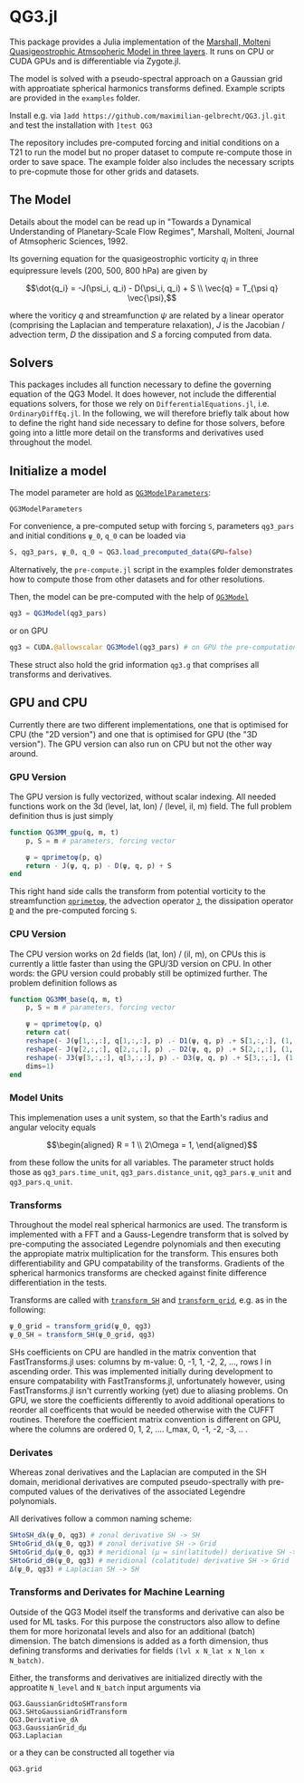 # QG3.jl

This package provides a Julia implementation of the [Marshall, Molteni Quasigeostrophic Atmsopheric Model in three layers](https://journals.ametsoc.org/view/journals/atsc/50/12/1520-0469_1993_050_1792_taduop_2_0_co_2.xml). It runs on CPU or CUDA GPUs and is differentiable via Zygote.jl.

The model is solved with a pseudo-spectral approach on a Gaussian grid with approatiate spherical harmonics transforms defined. Example scripts are provided in the `examples` folder.

Install e.g. via `]add https://github.com/maximilian-gelbrecht/QG3.jl.git` and test the installation with `]test QG3`

The repository includes pre-computed forcing and initial conditions on a T21 to run the model but no proper dataset to compute re-compute those in order to save space. The example folder also includes the necessary scripts to pre-copmute those for other grids and datasets. 

## The Model

Details about the model can be read up in "Towards a Dynamical Understanding of Planetary-Scale Flow Regimes", Marshall, Molteni, Journal of Atmsopheric Sciences, 1992.

Its governing equation for the quasigeostrophic vorticity $`q_i`$ in three equipressure levels (200, 500, 800 hPa) are given by

```math
\dot{q_i} = -J(\psi_i, q_i) - D(\psi_i, q_i) + S \\
\vec{q} = T_{\psi q} \vec{\psi},
```
where the voriticy $q$ and streamfunction $\psi$ are related by a linear operator (comprising the Laplacian and temperature relaxation), $J$ is the Jacobian / advection term, $D$ the dissipation and $S$ a forcing computed from data.

## Solvers 

This packages includes all function necessary to define the governing equation of the QG3 Model. It does however, not include the differential equations solvers, for those we rely on `DifferentialEquations.jl`, i.e. `OrdinaryDiffEq.jl`. In the following, we will therefore briefly talk about how to define the right hand side necessary to define for those solvers, before going into a little more detail on the transforms and derivatives used throughout the model. 

## Initialize a model 

The model parameter are hold as [`QG3ModelParameters`](@ref): 

```@docs; canonical=false 
QG3ModelParameters
```

For convenience, a pre-computed setup with forcing `S`, parameters `qg3_pars` and initial conditions `ψ_0`, `q_0` can be loaded via 

```julia 
S, qg3_pars, ψ_0, q_0 = QG3.load_precomputed_data(GPU=false)
```

Alternatively, the `pre-compute.jl` script in the examples folder demonstrates how to compute those from other datasets and for other resolutions. 

Then, the model can be pre-computed with the help of [`QG3Model`](@ref)

```julia
qg3 = QG3Model(qg3_pars)
```

or on GPU 

```julia 
qg3 = CUDA.@allowscalar QG3Model(qg3_pars) # on GPU the pre-computation need scalar indexing
```

These struct also hold the grid information `qg3.g` that comprises all transforms and derivatives. 

## GPU and CPU

Currently there are two different implementations, one that is optimised for CPU (the "2D version") and one that is optimised for GPU (the "3D version"). The GPU version can also run on CPU but not the other way around.

### GPU Version

The GPU version is fully vectorized, without scalar indexing. All needed functions work on the 3d (level, lat, lon) / (level, il, m) field. The full problem definition thus is just simply

```julia
function QG3MM_gpu(q, m, t)
    p, S = m # parameters, forcing vector

    ψ = qprimetoψ(p, q)
    return - J(ψ, q, p) - D(ψ, q, p) + S
end
```

This right hand side calls the transform from potential vorticity to the streamfunction [`qprimetoψ`](@ref), the advection operator [`J`](@ref), the dissipation operator [`D`](@ref) and the pre-computed forcing `S`. 

### CPU Version

The CPU version works on 2d fields (lat, lon) / (il, m), on CPUs this is currently a little faster than using the GPU/3D version on CPU. In other words: the GPU version could probably still be optimized further. The problem definition follows as

```julia
function QG3MM_base(q, m, t)
    p, S = m # parameters, forcing vector

    ψ = qprimetoψ(p, q)
    return cat(
    reshape(- J(ψ[1,:,:], q[1,:,:], p) .- D1(ψ, q, p) .+ S[1,:,:], (1, p.p.L, p.p.M)),
    reshape(- J(ψ[2,:,:], q[2,:,:], p) .- D2(ψ, q, p) .+ S[2,:,:], (1, p.p.L, p.p.M)),
    reshape(- J3(ψ[3,:,:], q[3,:,:], p) .- D3(ψ, q, p) .+ S[3,:,:], (1, p.p.L, p.p.M)),
    dims=1)
end
```

### Model Units 

This implemenation uses a unit system, so that the Earth's radius and angular velocity equals

```math 
\begin{aligned}
R = 1 \\
2\Omega = 1,
\end{aligned}
```

from these follow the units for all variables. The parameter struct holds those as `qg3_pars.time_unit`, `qg3_pars.distance_unit`, `qg3_pars.ψ_unit` and `qg3_pars.q_unit`. 

### Transforms

Throughout the model real spherical harmonics are used. The transform is implemented with a FFT and a Gauss-Legendre transform that is solved by pre-computing the associated Legendre polynomials and then executing the appropiate matrix multiplication for the transform. This ensures both differentiability and GPU compatability of the transforms. Gradients of the spherical harmonics transforms are checked against finite difference differentiation in the tests.  

Transforms are called with [`transform_SH`](@ref) and [`transform_grid`](@ref), e.g. as in the following: 

```julia 
ψ_0_grid = transform_grid(ψ_0, qg3)
ψ_0_SH = transform_SH(ψ_0_grid, qg3)
```

SHs coefficients on CPU are handled in the matrix convention that FastTransforms.jl uses: columns by m-value: 0, -1, 1, -2, 2, ..., rows l in ascending order. This was implemented initially during development to ensure compatability with FastTransforms.jl, unfortunately however, using FastTransforms.jl isn't currently working (yet) due to aliasing problems. On GPU, we store the coefficients differently to avoid additional operations to reorder all coefficents that would be needed otherwise with the CUFFT routines. Therefore the coefficient matrix convention is different on GPU, where the columns are ordered 0, 1, 2, .... l_max, 0, -1, -2, -3, .. . 

### Derivates 

Whereas zonal derivatives and the Laplacian are computed in the SH domain, meridional derivatives are computed pseudo-spectrally with pre-computed values of the derivatives of the associated Legendre polynomials. 

All derivatives follow a common naming scheme: 

```julia 
SHtoSH_dλ(ψ_0, qg3) # zonal derivative SH -> SH 
SHtoGrid_dλ(ψ_0, qg3) # zonal derivative SH -> Grid
SHtoGrid_dμ(ψ_0, qg3) # meridional (μ = sin(latitude)) derivative SH -> Grid 
SHtoGrid_dθ(ψ_0, qg3) # meridional (colatitude) derivative SH -> Grid 
Δ(ψ_0, qg3) # Laplacian SH -> SH
```

### Transforms and Derivates for Machine Learning 

Outside of the QG3 Model itself the transforms and derivative can also be used for ML tasks. For this purpose the constructors also allow to define them for more horizonatal levels and also for an additional (batch) dimension. The batch dimensions is added as a forth dimension, thus defining transforms and derivaties for fields `(lvl x N_lat x N_lon x N_batch)`. 

Either, the transforms and derivatives are initialized directly with the approatite `N_level` and `N_batch` input arguments via 

```@docs; canonical=false 
QG3.GaussianGridtoSHTransform
QG3.SHtoGaussianGridTransform
QG3.Derivative_dλ
QG3.GaussianGrid_dμ
QG3.Laplacian
```

or a they can be constructed all together via 

```@docs; canonical=false 
QG3.grid 
```